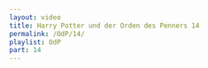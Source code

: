 ```yaml
---
layout: video
title: Harry Potter und der Orden des Penners 14
permalink: /OdP/14/
playlist: OdP
part: 14
---
```

